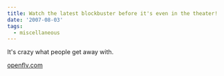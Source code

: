 ```yaml
---
title: Watch the latest blockbuster before it's even in the theater!
date: '2007-08-03'
tags:
  - miscellaneous
---
```


It's crazy what people get away with.

[openflv.com](https://openflv.com/tag?t=Movie 'openflv')
